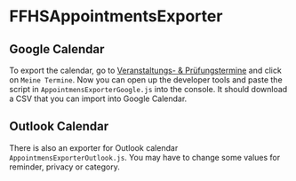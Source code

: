 # FFHSAppointmentsExporter

## Google Calendar
To export the calendar, go to [Veranstaltungs- & Prüfungstermine](https://students.ffhs.ch/campus/#!app/smartdesign.campus.appointment) and click on `Meine Termine`.
Now you can open up the developer tools and paste the script in `AppointmensExporterGoogle.js` into the console. It should download a CSV that you can import into Google Calendar.

## Outlook Calendar
There is also an exporter for Outlook calendar `AppointmensExporterOutlook.js`. You may have to change some values for reminder, privacy or category.

